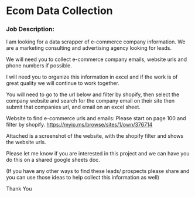 # Ecom Data Collection
### Job Description:
I am looking for a data scrapper of e-commerce company information. We are a marketing consulting and advertising agency looking for leads.

We will need you to collect e-commerce company emails, website urls and phone numbers if possible.

I will need you to organize this information in excel and if the work is of great quality we will continue to work together.

You will need to go to the url below and filter by shopify, then select the company website and search for the company email on their site then submit that companies url, and email on an excel sheet.

Website to find e-commerce urls and emails: Please start on page 100 and filter by shopify.
https://myip.ms/browse/sites/1/own/376714

Attached is a screenshot of the website, with the shopify filter and shows the website urls.

Please let me know if you are interested in this project and we can have you do this on a shared google sheets doc.

(If you have any other ways to find these leads/ prospects please share and you can use those ideas to help collect this information as well)

Thank You
